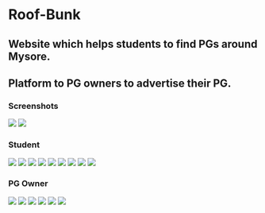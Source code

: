 # Roof-Bunk

## Website which helps students to find PGs around Mysore.
## Platform to PG owners to advertise their PG.

### Screenshots

![](/Screenshots/1.png)
![](/Screenshots/1.jpg)
### Student
![](/Screenshots/student/login.png)
![](/Screenshots/student/1.png)
![](/Screenshots/student/2.png)
![](/Screenshots/student/3.png)
![](/Screenshots/student/4.png)
![](/Screenshots/student/5.png)
![](/Screenshots/student/6.png)
![](/Screenshots/student/7.png)
![](/Screenshots/student/8.png)

### PG Owner 
![](/Screenshots/owner/login.png)
![](/Screenshots/owner/1.png)
![](/Screenshots/owner/2.png)
![](/Screenshots/owner/3.png)
![](/Screenshots/owner/4.png)
![](/Screenshots/owner/5.png)
